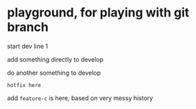 # playground, for playing with git branch
start dev
line 1

add something directly to develop

do another something to develop

```
hotfix here
```

add `feature-c` is here, based on very messy history
